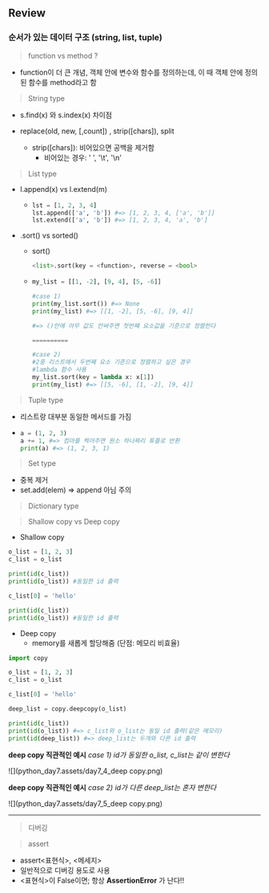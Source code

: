 ## Review

### 순서가 있는 데이터 구조 (string, list, tuple)

> function vs method ?

* function이 더 큰 개념, 객체 안에 변수와 함수를 정의하는데, 이 때 객체 안에 정의된 함수를 method라고 함



> String type

* s.find(x) 와 s.index(x) 차이점

* replace(old, new, [,count]) , strip([chars]), split
  * strip([chars]): 비어있으면 공백을 제거함
    * 비어있는 경우: ' ', '\t', '\n'



> List type

* l.append(x) vs l.extend(m)

  * ```python
    lst = [1, 2, 3, 4]
    lst.append(['a', 'b']) #=> [1, 2, 3, 4, ['a', 'b']]
    lst.extend(['a', 'b']) #=> [1, 2, 3, 4, 'a', 'b']
    ```

* .sort() vs sorted()

  * sort()

    ```python
    <list>.sort(key = <function>, reverse = <bool>
    ```

  * ```python
    my_list = [[1, -2], [9, 4], [5, -6]]
    
    #case 1)
    print(my_list.sort()) #=> None
    print(my_list) #=> [[1, -2], [5, -6], [9, 4]]
    
    #=> ()안에 아무 값도 안써주면 첫번째 요소값을 기준으로 정렬한다
    
    ==========
    
    #case 2)
    #2중 리스트에서 두번째 요소 기준으로 정렬하고 싶은 경우
    #lambda 함수 사용
    my_list.sort(key = lambda x: x[1])
    print(my_list) #=> [[5, -6], [1, -2], [9, 4]]
    ```



> Tuple type

* 리스트랑 대부분 동일한 메서드를 가짐

* ```python
  a = (1, 2, 3)
  a += 1, #=> 컴마를 찍어주면 원소 하나짜리 튜플로 반환
  print(a) #=> (1, 2, 3, 1)
  ```



> Set type

* 중복 제거
* set.add(elem)  => append 아님 주의



> Dictionary type



> Shallow copy vs Deep copy

* Shallow copy

```python
o_list = [1, 2, 3]
c_list = o_list

print(id(c_list))
print(id(o_list)) #동일한 id 출력

c_list[0] = 'hello'

print(id(c_list))
print(id(o_list)) #동일한 id 출력
```

* Deep copy
  * memory를 새롭게 할당해줌 (단점: 메모리 비효율)

```python
import copy

o_list = [1, 2, 3]
c_list = o_list

c_list[0] = 'hello'

deep_list = copy.deepcopy(o_list)

print(id(c_list))
print(id(o_list)) #=> c_list와 o_list는 동일 id 출력(같은 메모리) 
print(id(deep_list)) #=> deep_list는 두개와 다른 id 출력
```

**deep copy 직관적인 예시** *case 1) id가 동일한 o_list, c_list는 같이 변한다* 

![](python_day7.assets/day7_4_deep copy.png)



**deep copy 직관적인 예시** *case 2) id가 다른 deep_list는 혼자 변한다*

![](python_day7.assets/day7_5_deep copy.png)





******

> 디버깅

> assert

* assert<표현식>, <메세지>
* 일반적으로 디버깅 용도로 사용
* <표현식>이 False이면; 항상 **AssertionError** 가 난다!!
